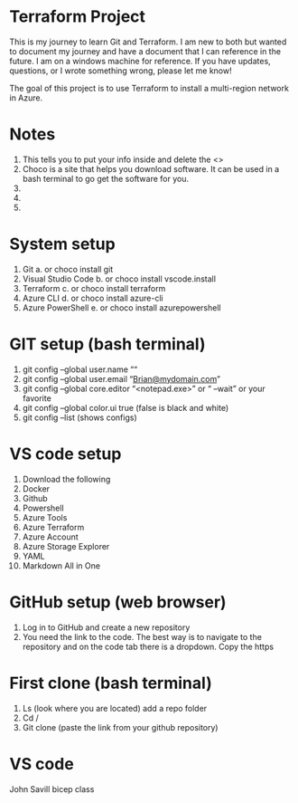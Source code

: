 # Terraform Project

This is my journey to learn Git and Terraform.  I am new to both but wanted to document my journey and have a document that I can reference in the future.  I am on a windows machine for reference.  If you have updates, questions, or I wrote something wrong, please let me know!   

The goal of this project is to use Terraform to install a multi-region network in Azure. 

# Notes
1.	<example>  This tells you to put your info inside and delete the <>
2.	 Choco is a site that helps you download software.  It can be used in a bash terminal to go get the software for you.  
3.	 
4.	 
5.	 

# System setup
1.	Git 
	a.	or choco install git
2.	Visual Studio Code 
	b.	or choco install vscode.install
3.	Terraform 
	c.	or choco install terraform
4.	Azure CLI 
	d.	or choco install azure-cli
5.	Azure PowerShell 
	e.	 or choco install azurepowershell

# GIT setup (bash terminal)
1.	git config –global user.name “<Brian>“
2.	git config –global user.email “<Brian@mydomain.com>”
3.	git config –global core.editor “<notepad.exe>” 
or “<atom> –wait” or your favorite
4.    git config –global color.ui true (false is black and white)
5.	git config –list (shows configs)

# VS code setup
1.	Download the following 
2.	Docker
3.	Github
4.	Powershell
5.	Azure Tools
6.	Azure Terraform
7.	Azure Account
8.	Azure Storage Explorer
9.	YAML
10.	Markdown All in One


# GitHub setup (web browser)
1.    Log in to GitHub and create a new repository 
2.    You need the link to the code.  The best way is to navigate to the repository and on the code tab there is a dropdown.  Copy the https

# First clone (bash terminal)
1.	Ls (look where you are located) add a repo folder
2.	Cd /<repo name>
3.	Git clone (paste the link from your github repository) 
	
# VS code
	





John Savill bicep class
